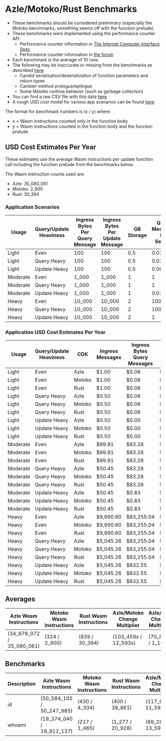 # Azle/Motoko/Rust Benchmarks

-   These benchmarks should be considered preliminary (especially the Motoko benchmarks, something seems off with the function prelude)
-   These benchmarks were implemented using the performance counter API
    -   Performance counter information in [The Internet Computer Interface Spec](https://internetcomputer.org/docs/current/references/ic-interface-spec/#system-api-imports)
    -   Performance counter information in [the forum](https://forum.dfinity.org/t/introducing-performance-counter-on-the-internet-computer/14027)
-   Each benchmark is the average of 10 runs
-   The following may be inaccurate or missing from the benchmarks as described [here](https://forum.dfinity.org/t/introducing-performance-counter-on-the-internet-computer/14027):
    -   Candid serialization/deserialization of function parameters and return types
    -   Canister method prologue/epilogue
    -   Some Motoko runtime behavior (such as garbage collection)
-   You can find a raw CSV file with this data [here](./benchmarks.csv)
-   A rough USD cost model for various app scenarios can be found [here](https://docs.google.com/spreadsheets/d/1PQ53R9hYE1fuMB_z-Bl6dyymm7end7rVJ85TvGEh0BQ)

The format for benchmark numbers is (x / y) where:

-   x = Wasm instructions counted only in the function body
-   y = Wasm instructions counted in the function body and the function prelude

## USD Cost Estimates Per Year

These estimates use the average Wasm instructions per update function call including the function prelude from the benchmarks below.

The Wasm instruction counts used are:

-   Azle: 35_080_061
-   Motoko: 2_900
-   Rust: 30_394

### Application Scenarios

| Usage    | Query/Update Heaviness | Ingress Bytes Per Query Message | Ingress Bytes Per Update Message | GB Storage | Query Messages Per Second | Update Messages Per Second | Xnet Calls Per Second | Xnet Call Bytes |
| -------- | ---------------------- | ------------------------------- | -------------------------------- | ---------- | ------------------------- | -------------------------- | --------------------- | --------------- |
| Light    | Even                   | 100                             | 100                              | 0.5        | 0.01                      | 0.01                       | 0.001                 | 20              |
| Light    | Query Heavy            | 100                             | 100                              | 0.5        | 0.01                      | 0.0001                     | 0.001                 | 20              |
| Light    | Update Heavy           | 100                             | 100                              | 0.5        | 0.0001                    | 0.01                       | 0.001                 | 20              |
| Moderate | Even                   | 1_000                           | 1_000                            | 1          | 1                         | 1                          | 0.1                   | 200             |
| Moderate | Query Heavy            | 1_000                           | 1_000                            | 1          | 1                         | 0.01                       | 0.1                   | 200             |
| Moderate | Update Heavy           | 1_000                           | 1_000                            | 1          | 0.01                      | 1                          | 0.1                   | 200             |
| Heavy    | Even                   | 10_000                          | 10_000                           | 2          | 100                       | 100                        | 10                    | 2_000           |
| Heavy    | Query Heavy            | 10_000                          | 10_000                           | 2          | 100                       | 1                          | 10                    | 2_000           |
| Heavy    | Update Heavy           | 10_000                          | 10_000                           | 2          | 1                         | 100                        | 10                    | 2_000           |

### Application USD Cost Estimates Per Year

| Usage    | Query/Update Heaviness | CDK    | Ingress Messages | Ingress Bytes Query Messages | Ingress Bytes Update Messages | Update Messages | Update Instructions | Xnet Calls | Xnet Byte Transmission | GB Storage | Total Cost  |
| -------- | ---------------------- | ------ | ---------------- | ---------------------------- | ----------------------------- | --------------- | ------------------- | ---------- | ---------------------- | ---------- | ----------- |
| Light    | Even                   | Azle   | $1.00            | $0.08                        | $0.08                         | $0.25           | $5.84               | $0.01      | $0.00                  | $2.64      | $9.91       |
| Light    | Even                   | Motoko | $1.00            | $0.08                        | $0.08                         | $0.25           | $0.00               | $0.01      | $0.00                  | $2.64      | $4.07       |
| Light    | Even                   | Rust   | $1.00            | $0.08                        | $0.08                         | $0.25           | $0.01               | $0.01      | $0.00                  | $2.64      | $4.07       |
| Light    | Query Heavy            | Azle   | $0.50            | $0.08                        | $0.00                         | $0.00           | $0.06               | $0.01      | $0.00                  | $2.64      | $3.30       |
| Light    | Query Heavy            | Motoko | $0.50            | $0.08                        | $0.00                         | $0.00           | $0.00               | $0.01      | $0.00                  | $2.64      | $3.25       |
| Light    | Query Heavy            | Rust   | $0.50            | $0.08                        | $0.00                         | $0.00           | $0.00               | $0.01      | $0.00                  | $2.64      | $3.25       |
| Light    | Update Heavy           | Azle   | $0.50            | $0.00                        | $0.08                         | $0.25           | $5.84               | $0.01      | $0.00                  | $2.64      | $9.33       |
| Light    | Update Heavy           | Motoko | $0.50            | $0.00                        | $0.08                         | $0.25           | $0.00               | $0.01      | $0.00                  | $2.64      | $3.49       |
| Light    | Update Heavy           | Rust   | $0.50            | $0.00                        | $0.08                         | $0.25           | $0.01               | $0.01      | $0.00                  | $2.64      | $3.49       |
| Moderate | Even                   | Azle   | $99.91           | $83.26                       | $83.26                        | $24.56          | $584.12             | $1.08      | $0.83                  | $5.29      | $882.30     |
| Moderate | Even                   | Motoko | $99.91           | $83.26                       | $83.26                        | $24.56          | $0.05               | $1.08      | $0.83                  | $5.29      | $298.23     |
| Moderate | Even                   | Rust   | $99.91           | $83.26                       | $83.26                        | $24.56          | $0.51               | $1.08      | $0.83                  | $5.29      | $298.68     |
| Moderate | Query Heavy            | Azle   | $50.45           | $83.26                       | $0.83                         | $0.25           | $5.84               | $1.08      | $0.83                  | $5.29      | $147.83     |
| Moderate | Query Heavy            | Motoko | $50.45           | $83.26                       | $0.83                         | $0.25           | $0.00               | $1.08      | $0.83                  | $5.29      | $141.99     |
| Moderate | Query Heavy            | Rust   | $50.45           | $83.26                       | $0.83                         | $0.25           | $0.01               | $1.08      | $0.83                  | $5.29      | $141.99     |
| Moderate | Update Heavy           | Azle   | $50.45           | $0.83                        | $83.26                        | $24.56          | $584.12             | $1.08      | $0.83                  | $5.29      | $750.42     |
| Moderate | Update Heavy           | Motoko | $50.45           | $0.83                        | $83.26                        | $24.56          | $0.05               | $1.08      | $0.83                  | $5.29      | $166.35     |
| Moderate | Update Heavy           | Rust   | $50.45           | $0.83                        | $83.26                        | $24.56          | $0.51               | $1.08      | $0.83                  | $5.29      | $166.81     |
| Heavy    | Even                   | Azle   | $9,990.60        | $83,255.04                   | $83,255.04                    | $2,456.02       | $58,411.84          | $108.23    | $832.55                | $10.57     | $238,319.90 |
| Heavy    | Even                   | Motoko | $9,990.60        | $83,255.04                   | $83,255.04                    | $2,456.02       | $4.83               | $108.23    | $832.55                | $10.57     | $179,912.89 |
| Heavy    | Even                   | Rust   | $9,990.60        | $83,255.04                   | $83,255.04                    | $2,456.02       | $50.61              | $108.23    | $832.55                | $10.57     | $179,958.67 |
| Heavy    | Query Heavy            | Azle   | $5,045.26        | $83,255.04                   | $832.55                       | $24.56          | $584.12             | $108.23    | $832.55                | $10.57     | $90,692.88  |
| Heavy    | Query Heavy            | Motoko | $5,045.26        | $83,255.04                   | $832.55                       | $24.56          | $0.05               | $108.23    | $832.55                | $10.57     | $90,108.81  |
| Heavy    | Query Heavy            | Rust   | $5,045.26        | $83,255.04                   | $832.55                       | $24.56          | $0.51               | $108.23    | $832.55                | $10.57     | $90,109.27  |
| Heavy    | Update Heavy           | Azle   | $5,045.26        | $832.55                      | $83,255.04                    | $2,456.02       | $58,411.84          | $108.23    | $832.55                | $10.57     | $150,952.06 |
| Heavy    | Update Heavy           | Motoko | $5,045.26        | $832.55                      | $83,255.04                    | $2,456.02       | $4.83               | $108.23    | $832.55                | $10.57     | $92,545.05  |
| Heavy    | Update Heavy           | Rust   | $5,045.26        | $832.55                      | $83,255.04                    | $2,456.02       | $50.61              | $108.23    | $832.55                | $10.57     | $92,590.83  |

## Averages

| Azle Wasm Instructions    | Motoko Wasm Instructions | Rust Wasm Instructions | Azle/Motoko Change Multiplier | Azle/Rust Change Multiplier | Motoko/Azle Change Multiplier | Motoko/Rust Change Multiplier | Rust/Azle Change Multiplier | Rust/Motoko Change Multiplier |
| ------------------------- | ------------------------ | ---------------------- | ----------------------------- | --------------------------- | ----------------------------- | ----------------------------- | --------------------------- | ----------------------------- |
| (34_979_072 / 35_080_061) | (324 / 2_900)            | (839 / 30_394)         | (103_459x / 12_593x)          | (70_816x / 1_106x)          | (-103_459x / -12_593x)        | (-2x / -12x)                  | (-70_816x / -1_106x)        | (2x / 12x)                    |

## Benchmarks

| Description | Azle Wasm Instructions    | Motoko Wasm Instructions | Rust Wasm Instructions | Azle/Motoko Change Multiplier | Azle/Rust Change Multiplier | Motoko/Azle Change Multiplier | Motoko/Rust Change Multiplier | Rust/Azle Change Multiplier | Rust/Motoko Change Multiplier |
| ----------- | ------------------------- | ------------------------ | ---------------------- | ----------------------------- | --------------------------- | ----------------------------- | ----------------------------- | --------------------------- | ----------------------------- |
| id          | (50_584_105 / 50_247_985) | (430 / 4_334)            | (400 / 39_861)         | (117_637x / 11_594x)          | (126_460x / 1_261x)         | (-117_637x / -11_594x)        | (1x / -9x)                    | (-126_460x / -1_261x)       | (-1x / 9x)                    |
| whoami      | (19_374_040 / 19_912_137) | (217 / 1_465)            | (1_277 / 20_928)       | (89_281x / 13_592x)           | (15_172x / 951x)            | (-89_281x / -13_592x)         | (-6x / -14x)                  | (-15_172x / -951x)          | (6x / 14x)                    |
